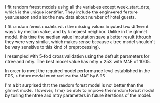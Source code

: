 I fit random forest models using all the variables except week\_start\_date, which is the unique identifier. They include the engineered feature year.season and also the new data about number of hotel guests.

I fit random forest models with the missing values imputed two different ways: by median value, and by k nearest neighbor. Unlike in the glmnet model, this time the median value imputation gave a better result (though they were very similar, which makes sense because a tree model shouldn't be very sensitive to this kind of preprocessing).

I resampled with 5-fold cross validation using the default parameters for ntree and mtry. The best model value has mtry = 253, with MAE of 10.05.

In order to meet the required model performance level established in the FPS, a future model must reduce the MAE by 6.05.

I'm a bit surprised that the random forest model is not better than the glmnet model. However, I may be able to improve the random forest model by tuning the ntree and mtry parameters in future iterations of the model.
